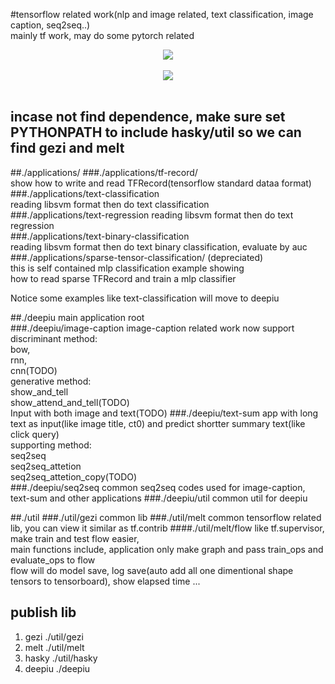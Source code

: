 #tensorflow related work(nlp and image related, text classification, image caption, seq2seq..)  
mainly tf work, may do some pytorch related    
<div align="center">
  <img src="http://images2015.cnblogs.com/blog/61573/201703/61573-20170318204947682-1439377759.png"><br><br>
</div>  
<div align="center">
  <img src="http://images2015.cnblogs.com/blog/61573/201703/61573-20170318204948823-1187875495.png"><br><br>
</div>

## incase not find dependence, make sure set PYTHONPATH to include hasky/util so we can find gezi and melt
##./applications/ 
###./applications/tf-record/  
show how to write and read TFRecord(tensorflow standard dataa format)   
###./applications/text-classification  
reading libsvm format then do text classification    
###./applications/text-regression
reading libsvm format then do text regression  
###./applications/text-binary-classification  
reading libsvm format then do text binary classification, evaluate by auc  
###./applications/sparse-tensor-classification/ (depreciated)  
this is self contained mlp classification example showing   
how to read sparse TFRecord and train a mlp classifier 

Notice some examples like text-classification will move to deepiu

##./deepiu
main application root  
###./deepiu/image-caption
image-caption related work now support    
discriminant method:  
bow,  
rnn,  
cnn(TODO)  
generative method:  
show_and_tell  
show_attend_and_tell(TODO)  
Input with both image and text(TODO) 
###./deepiu/text-sum
app with long text as input(like image title, ct0) and predict shortter summary text(like click query)  
supporting method:  
seq2seq  
seq2seq_attetion     
seq2seq_attetion_copy(TODO)    
###./deepiu/seq2seq 
common seq2seq codes used for image-caption, text-sum and other applications
###./deepiu/util
common util for deepiu  

##./util
###./util/gezi
common lib 
###./util/melt
common tensorflow related lib, you can view it similar as tf.contrib
####./util/melt/flow
like  tf.supervisor, make train and test flow easier,  
main functions include, application only make graph and pass train_ops and evaluate_ops to flow  
flow will do model save, log save(auto add all one dimentional shape tensors to tensorboard), show elapsed time ...  

## publish lib
1. gezi ./util/gezi 
2. melt ./util/melt
3. hasky ./util/hasky  
4. deepiu ./deepiu  
